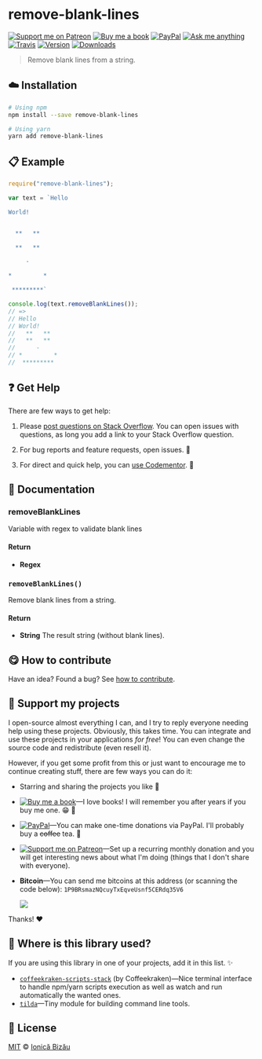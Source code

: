 <!-- Please do not edit this file. Edit the `blah` field in the `package.json` instead. If in doubt, open an issue. -->


# remove-blank-lines

 [![Support me on Patreon][badge_patreon]][patreon] [![Buy me a book][badge_amazon]][amazon] [![PayPal][badge_paypal_donate]][paypal-donations] [![Ask me anything](https://img.shields.io/badge/ask%20me-anything-1abc9c.svg)](https://github.com/IonicaBizau/ama) [![Travis](https://img.shields.io/travis/IonicaBizau/remove-blank-lines.svg)](https://travis-ci.org/IonicaBizau/remove-blank-lines/) [![Version](https://img.shields.io/npm/v/remove-blank-lines.svg)](https://www.npmjs.com/package/remove-blank-lines) [![Downloads](https://img.shields.io/npm/dt/remove-blank-lines.svg)](https://www.npmjs.com/package/remove-blank-lines)

> Remove blank lines from a string.

## :cloud: Installation

```sh
# Using npm
npm install --save remove-blank-lines

# Using yarn
yarn add remove-blank-lines
```


## :clipboard: Example



```js
require("remove-blank-lines");

var text = `Hello

World!


  **   **

  **   **

     -

*         *

 *********`

console.log(text.removeBlankLines());
// =>
// Hello
// World!
//   **   **
//   **   **
//      -
// *         *
//  *********
```



## :question: Get Help

There are few ways to get help:

 1. Please [post questions on Stack Overflow](https://stackoverflow.com/questions/ask). You can open issues with questions, as long you add a link to your Stack Overflow question.
 2. For bug reports and feature requests, open issues. :bug:

 3. For direct and quick help, you can [use Codementor](https://www.codementor.io/johnnyb). :rocket:



## :memo: Documentation


### removeBlankLines

Variable with regex to validate blank lines

#### Return
- **Regex**

### `removeBlankLines()`
Remove blank lines from a string.

#### Return
- **String** The result string (without blank lines).



## :yum: How to contribute
Have an idea? Found a bug? See [how to contribute][contributing].


## :sparkling_heart: Support my projects

I open-source almost everything I can, and I try to reply everyone needing help using these projects. Obviously,
this takes time. You can integrate and use these projects in your applications *for free*! You can even change the source code and redistribute (even resell it).

However, if you get some profit from this or just want to encourage me to continue creating stuff, there are few ways you can do it:


 - Starring and sharing the projects you like :rocket:
 - [![Buy me a book][badge_amazon]][amazon]—I love books! I will remember you after years if you buy me one. :grin: :book:
 - [![PayPal][badge_paypal]][paypal-donations]—You can make one-time donations via PayPal. I'll probably buy a ~~coffee~~ tea. :tea:
 - [![Support me on Patreon][badge_patreon]][patreon]—Set up a recurring monthly donation and you will get interesting news about what I'm doing (things that I don't share with everyone).
 - **Bitcoin**—You can send me bitcoins at this address (or scanning the code below): `1P9BRsmazNQcuyTxEqveUsnf5CERdq35V6`

    ![](https://i.imgur.com/z6OQI95.png)


Thanks! :heart:


## :dizzy: Where is this library used?
If you are using this library in one of your projects, add it in this list. :sparkles:


 - [`coffeekraken-scripts-stack`](http://coffeekraken.io) (by Coffeekraken)—Nice terminal interface to handle npm/yarn scripts execution as well as watch and run automatically the wanted ones.
 - [`tilda`](https://github.com/IonicaBizau/tilda)—Tiny module for building command line tools.

## :scroll: License

[MIT][license] © [Ionică Bizău][website]


[badge_patreon]: https://ionicabizau.github.io/badges/patreon.svg
[badge_amazon]: https://ionicabizau.github.io/badges/amazon.svg
[badge_paypal]: https://ionicabizau.github.io/badges/paypal.svg
[badge_paypal_donate]: https://ionicabizau.github.io/badges/paypal_donate.svg

[patreon]: https://www.patreon.com/ionicabizau
[amazon]: http://amzn.eu/hRo9sIZ
[paypal-donations]: https://www.paypal.com/cgi-bin/webscr?cmd=_s-xclick&hosted_button_id=RVXDDLKKLQRJW

[license]: http://showalicense.com/?fullname=Ionic%C4%83%20Biz%C4%83u%20%3Cbizauionica%40gmail.com%3E%20(https%3A%2F%2Fionicabizau.net)&year=2016#license-mit
[website]: https://ionicabizau.net
[contributing]: /CONTRIBUTING.md
[docs]: /DOCUMENTATION.md

